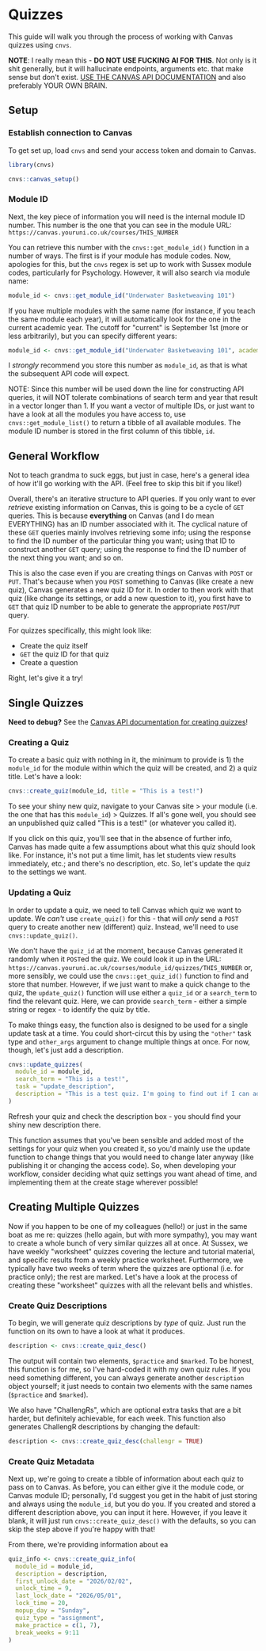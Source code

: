 
# Quizzes

This guide will walk you through the process of working with Canvas quizzes using `cnvs`.

**NOTE**: I really mean this - **DO NOT USE FUCKING AI FOR THIS**.
Not only is it shit generally, but it will hallucinate endpoints, arguments etc. that make sense but don't exist.
[USE THE CANVAS API DOCUMENTATION](https://developerdocs.instructure.com/services/canvas/resources) and also preferably YOUR OWN BRAIN.

## Setup

### Establish connection to Canvas

To get set up, load `cnvs` and send your access token and domain to Canvas.

```r
library(cnvs)

cnvs::canvas_setup()
```

### Module ID

Next, the key piece of information you will need is the internal module ID number.
This number is the one that you can see in the module URL: `https://canvas.youruni.co.uk/courses/THIS_NUMBER`

You can retrieve this number with the `cnvs::get_module_id()` function in a number of ways.
The first is if your module has module codes.
Now, apologies for this, but the `cnvs` regex is set up to work with Sussex module codes, particularly for Psychology.
However, it will also search via module name:

```r
module_id <- cnvs::get_module_id("Underwater Basketweaving 101")
```

If you have multiple modules with the same name (for instance, if you teach the same module each year), it will automatically look for the one in the current academic year.
The cutoff for "current" is September 1st (more or less arbitrarily), but you can specify different years:

```r
module_id <- cnvs::get_module_id("Underwater Basketweaving 101", academic_year = "23/24")
```

I *strongly* recommend you store this number as `module_id`, as that is what the subsequent API code will expect.

NOTE: Since this number will be used down the line for constructing API queries, it will NOT tolerate combinations of search term and year that result in a vector longer than 1.
If you want a vector of multiple IDs, or just want to have a look at all the modules you have access to, use `cnvs::get_module_list()` to return a tibble of all available modules.
The module ID number is stored in the first column of this tibble, `id`.

## General Workflow

Not to teach grandma to suck eggs, but just in case, here's a general idea of how it'll go working with the API.
(Feel free to skip this bit if you like!)

Overall, there's an iterative structure to API queries.
If you only want to ever *retrieve* existing information on Canvas, this is going to be a cycle of `GET` queries.
This is because **everything** on Canvas (and I do mean EVERYTHING) has an ID number associated with it.
The cyclical nature of these `GET` queries mainly involves retrieving some info; using the response to find the ID number of the particular thing you want; using that ID to construct another `GET` query; using the response to find the ID number of the next thing you want; and so on.

This is also the case even if you are creating things on Canvas with `POST` or `PUT`.
That's because when you `POST` something to Canvas (like create a new quiz), Canvas generates a new quiz ID for it.
In order to then work with that quiz (like change its settings, or add a new question to it), you first have to `GET` that quiz ID number to be able to generate the appropriate `POST`/`PUT` query.

For quizzes specifically, this might look like:

- Create the quiz itself
- `GET` the quiz ID for that quiz
- Create a question 

Right, let's give it a try!


## Single Quizzes

**Need to debug?** See the [Canvas API documentation for creating quizzes](https://developerdocs.instructure.com/services/canvas/resources/quizzes)!

### Creating a Quiz

To create a basic quiz with nothing in it, the minimum to provide is 1) the `module_id` for the module within which the quiz will be created, and 2) a quiz title.
Let's have a look:

```r
cnvs::create_quiz(module_id, title = "This is a test!")
```

To see your shiny new quiz, navigate to your Canvas site > your module (i.e. the one that has this `module_id`) > Quizzes.
If all's gone well, you should see an unpublished quiz called "This is a test!" (or whatever you called it).

If you click on this quiz, you'll see that in the absence of further info, Canvas has made quite a few assumptions about what this quiz should look like.
For instance, it's not put a time limit, has let students view results immediately, etc.; and there's no description, etc.
So, let's update the quiz to the settings we want.

### Updating a Quiz

In order to update a quiz, we need to tell Canvas which quiz we want to update.
We *can't* use `create_quiz()` for this - that will *only* send a `POST` query to create another new (different) quiz.
Instead, we'll need to use `cnvs::update_quiz()`.

We don't have the `quiz_id` at the moment, because Canvas generated it randomly when it `POST`ed the quiz.
We could look it up in the URL: `https://canvas.youruni.ac.uk/courses/module_id/quizzes/THIS_NUMBER` or, more sensibly, we could use the `cnvs::get_quiz_id()` function to find and store that number.
However, if we just want to make a quick change to the quiz, the `update_quiz()` function will use either a `quiz_id` or a `search_term` to find the relevant quiz.
Here, we can provide `search_term` - either a simple string or regex - to identify the quiz by title.

To make things easy, the function also is designed to be used for a single update task at a time.
You could short-circut this by using the `"other"` task type and `other_args` argument to change multiple things at once.
For now, though, let's just add a description.

```r
cnvs::update_quizzes(
  module_id = module_id,
  search_term = "This is a test!",
  task = "update_description",
  description = "This is a test quiz. I'm going to find out if I can add a description to it."
)
```

Refresh your quiz and check the description box - you should find your shiny new description there.

This function assumes that you've been sensible and added most of the settings for your quiz when you created it, so you'd mainly use the update function to change things that you would need to change later anyway (like publishing it or changing the access code).
So, when developing your workflow, consider deciding what quiz settings you want ahead of time, and implementing them at the create stage wherever possible!

## Creating Multiple Quizzes

Now if you happen to be one of my colleagues (hello!) or just in the same boat as me re: quizzes (hello again, but with more sympathy), you may want to create a whole bunch of very similar quizzes all at once.
At Sussex, we have weekly "worksheet" quizzes covering the lecture and tutorial material, and specific results from a weekly practice worksheet.
Furthermore, we typically have two weeks of term where the quizzes are optional (i.e. for practice only); the rest are marked.
Let's have a look at the process of creating these "worksheet" quizzes with all the relevant bells and whistles.

### Create Quiz Descriptions

To begin, we will generate quiz descriptions by *type* of quiz.
Just run the function on its own to have a look at what it produces.

```r
description <- cnvs::create_quiz_desc()
```

The output will contain two elements, `$practice` and `$marked`.
To be honest, this function is for me, so I've hard-coded it with my own quiz rules.
If you need something different, you can always generate another `description` object yourself; it just needs to contain two elements with the same names (`$practice` and `$marked`).

We also have "ChallengRs", which are optional extra tasks that are a bit harder, but definitely achievable, for each week.
This function also generates ChallengR descriptions by changing the default:

```r
description <- cnvs::create_quiz_desc(challengr = TRUE)
```

### Create Quiz Metadata

Next up, we're going to create a tibble of information about each quiz to pass on to Canvas.
As before, you can either give it the module code, or Canvas module ID; personally, I'd suggest you get in the habit of just storing and always using the `module_id`, but you do you.
If you created and stored a different description above, you can input it here.
However, if you leave it blank, it will just run `cnvs::create_quiz_desc()` with the defaults, so you can skip the step above if you're happy with that!

From there, we're providing information about ea

```r
quiz_info <- cnvs::create_quiz_info(
  module_id = module_id,
  description = description,
  first_unlock_date = "2026/02/02",
  unlock_time = 9,
  last_lock_date = "2026/05/01",
  lock_time = 20,
  mopup_day = "Sunday",
  quiz_type = "assignment",
  make_practice = c(1, 7),
  break_weeks = 9:11
)
```
